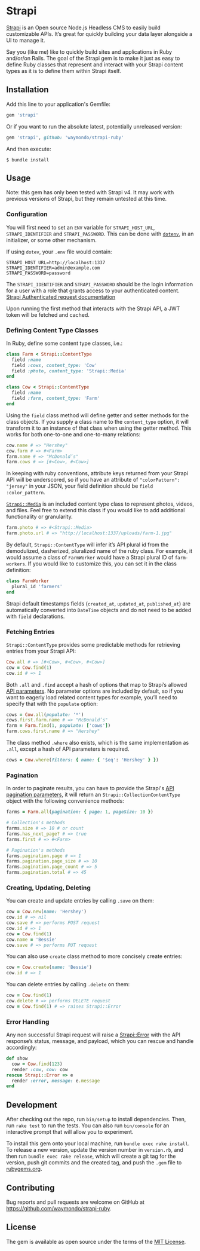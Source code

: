 # Strapi

[Strapi](https://strapi.io) is an Open source Node.js Headless CMS to easily build customizable
APIs. It’s great for quickly building your data layer alongside a UI to manage it.

Say you (like me) like to quickly build sites and applications in Ruby and/or/on Rails. The goal of
the Strapi gem is to make it just as easy to define Ruby classes that represent and interact with
your Strapi content types as it is to define them within Strapi itself.

## Installation

Add this line to your application's Gemfile:

```ruby
gem 'strapi'
```

Or if you want to run the absolute latest, potentially unreleased version:

``` ruby
gem 'strapi', github: 'waymondo/strapi-ruby'
```

And then execute:

    $ bundle install

## Usage

Note: this gem has only been tested with Strapi v4. It may work with previous versions of Strapi, but they
remain untested at this time.

### Configuration

You will first need to set an `ENV` variable for `STRAPI_HOST_URL`, `STRAPI_IDENTIFIER` and
`STRAPI_PASSWORD`. This can be done with [`dotenv`](https://github.com/bkeepers/dotenv/), in an
initializer, or some other mechanism.

If using `dotev`, your `.env` file would contain:

```
STRAPI_HOST_URL=http://localhost:1337
STRAPI_IDENTIFIER=admin@example.com
STRAPI_PASSWORD=password
```

The `STRAPI_IDENTIFIER` and `STRAPI_PASSWORD` should be the login information for a user with a role
that grants access to your authenticated content. [Strapi Authenticated request
documentation](https://docs.strapi.io/developer-docs/latest/guides/auth-request.html)

Upon running the first method that interacts with the Strapi API, a JWT token will be fetched and
cached.

### Defining Content Type Classes

In Ruby, define some content type classes, i.e.:

``` ruby
class Farm < Strapi::ContentType
  field :name
  field :cows, content_type: 'Cow'
  field :photo, content_type: 'Strapi::Media'
end
```

``` ruby
class Cow < Strapi::ContentType
  field :name
  field :farm, content_type: 'Farm'
end
```

Using the `field` class method will define getter and setter methods for the class objects. If you
supply a class name to the `content_type` option, it will transform it to an instance of that class
when using the getter method. This works for both one-to-one and one-to-many relations:

``` ruby
cow.name # => "Hershey"
cow.farm # => #<Farm>
farm.name # => "McDonald’s"
farm.cows # => [#<Cow>, #<Cow>]
```

In keeping with ruby conventions, attribute keys returned from your Strapi API will be underscored,
so if you have an attribute of `"colorPattern": "jersey"` in your JSON, your field definition should
be `field :color_pattern`.

[`Strapi::Media`](https://github.com/waymondo/strapi-ruby/blob/main/lib/strapi/media.rb) is an
included content type class to represent photos, videos, and files. Feel free to extend this class
if you would like to add additional functionality or granularity.

``` ruby
farm.photo # => #<Strapi::Media>
farm.photo.url # => "http://localhost:1337/uploads/farm-1.jpg"
```

By default, `Strapi::ContentType` will infer it’s API plural id from the demodulized, dasherized,
pluralized name of the ruby class. For example, it would assume a class of `FarmWorker` would have a
Strapi plural ID of `farm-workers`. If you would like to customize this, you can set it in the class
definition:

``` ruby
class FarmWorker
  plural_id 'farmers'
end
```

Strapi default timestamps fields (`created_at`, `updated_at`, `published_at`) are automatically converted
into `DateTime` objects and do not need to be added with `field` declarations.

### Fetching Entries

`Strapi::ContentType` provides some predictable methods for retrieving entries from your Strapi API:

``` ruby
Cow.all # => [#<Cow>, #<Cow>, #<Cow>]
cow = Cow.find(1)
cow.id # => 1
```

Both `.all` and `.find` accept a hash of options that map to Strapi’s allowed [API
parameters](https://docs.strapi.io/developer-docs/latest/developer-resources/database-apis-reference/rest-api.html). No
parameter options are included by default, so if you want to eagerly load related content types for
example, you’ll need to specify that with the `populate` option:

``` ruby
cows = Cow.all(populate: '*')
cows.first.farm.name # => "McDonald’s"
farm = Farm.find(1, populate: ['cows'])
farm.cows.first.name # => "Hershey"
```

The class method `.where` also exists, which is the same implementation as `.all`, except a hash of
API parameters is required.

``` ruby
cows = Cow.where(filters: { name: { '$eq': 'Hershey' } })
```

### Pagination
In order to paginate results, you can have to provide the Strapi's [API pagination parameters](https://docs.strapi.io/dev-docs/api/rest/sort-pagination#pagination), it will return an
`Strapi::CollectionContentType` object with the following convenience methods:

```ruby
farms = Farm.all(pagination: { page: 1, pageSize: 10 })

# Collection's methods
farms.size # => 10 # or count
farms.has_next_page? # => true
farms.first # => #<Farm>

# Pagination's methods
farms.pagination.page # => 1
farms.pagination.page_size # => 10
farms.pagination.page_count # => 5
farms.pagination.total # => 45
```

### Creating, Updating, Deleting

You can create and update entries by calling `.save` on them:

``` ruby
cow = Cow.new(name: 'Hershey')
cow.id # => nil
cow.save # => performs POST request
cow.id # => 1
cow = Cow.find(1)
cow.name = 'Bessie'
cow.save # => performs PUT request
```

You can also use `create` class method to more concisely create entries:

``` ruby
cow = Cow.create(name: 'Bessie')
cow.id # => 1
```

You can delete entries by calling `.delete` on them:

``` ruby
cow = Cow.find(1)
cow.delete # => performs DELETE request
cow = Cow.find(1) # => raises Strapi::Error
```

### Error Handling

Any non successful Strapi request will raise a
[Strapi::Error](https://github.com/waymondo/strapi-ruby/blob/main/lib/strapi/error.rb) with the API
response’s status, message, and payload, which you can rescue and handle accordingly:

``` ruby
def show
  cow = Cow.find(123)
  render :cow, cow: cow
rescue Strapi::Error => e
  render :error, message: e.message
end
```

## Development

After checking out the repo, run `bin/setup` to install dependencies. Then, run `rake test` to run
the tests. You can also run `bin/console` for an interactive prompt that will allow you to
experiment.

To install this gem onto your local machine, run `bundle exec rake install`. To release a new
version, update the version number in `version.rb`, and then run `bundle exec rake release`, which
will create a git tag for the version, push git commits and the created tag, and push the `.gem`
file to [rubygems.org](https://rubygems.org).

## Contributing

Bug reports and pull requests are welcome on GitHub at https://github.com/waymondo/strapi-ruby.

## License

The gem is available as open source under the terms of the [MIT License](https://opensource.org/licenses/MIT).
